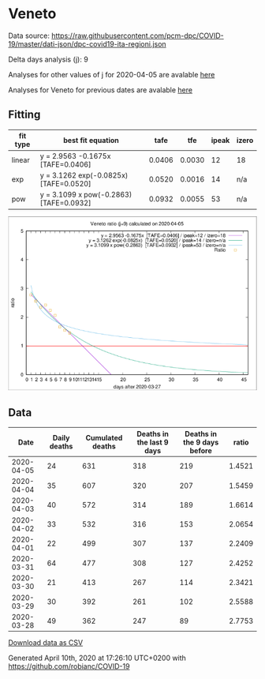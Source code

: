 # Veneto

Data source: https://raw.githubusercontent.com/pcm-dpc/COVID-19/master/dati-json/dpc-covid19-ita-regioni.json

Delta days analysis (j): 9

Analyses for other values of j for 2020-04-05 are avalable [here](../README.md)

Analyses for Veneto for previous dates are avalable [here](../../README.md)

## Fitting 
|fit type|best fit equation|tafe|tfe|ipeak|izero|
|-------|-----|--------|------|---|---|
|linear|y = 2.9563 -0.1675x  [TAFE=0.0406]|0.0406|0.0030|12|18|
|exp|y = 3.1262 exp(-0.0825x)  [TAFE=0.0520]|0.0520|0.0016|14|n/a|
|pow|y = 3.1099 x pow(-0.2863)  [TAFE=0.0932]|0.0932|0.0055|53|n/a|

![Plot](COVID-19_veneto_j9_2020-04-05.png)

## Data
|Date|Daily deaths|Cumulated deaths|Deaths in the last 9 days|Deaths in the 9 days before|ratio|
|----|----------|-----------|-------|--------------------|-----|
|2020-04-05|24|631|318|219|1.4521|
|2020-04-04|35|607|320|207|1.5459|
|2020-04-03|40|572|314|189|1.6614|
|2020-04-02|33|532|316|153|2.0654|
|2020-04-01|22|499|307|137|2.2409|
|2020-03-31|64|477|308|127|2.4252|
|2020-03-30|21|413|267|114|2.3421|
|2020-03-29|30|392|261|102|2.5588|
|2020-03-28|49|362|247|89|2.7753|

[Download data as CSV](COVID-19_veneto_j9_2020-04-05.csv)

Generated April 10th, 2020 at 17:26:10 UTC+0200 with https://github.com/robianc/COVID-19
